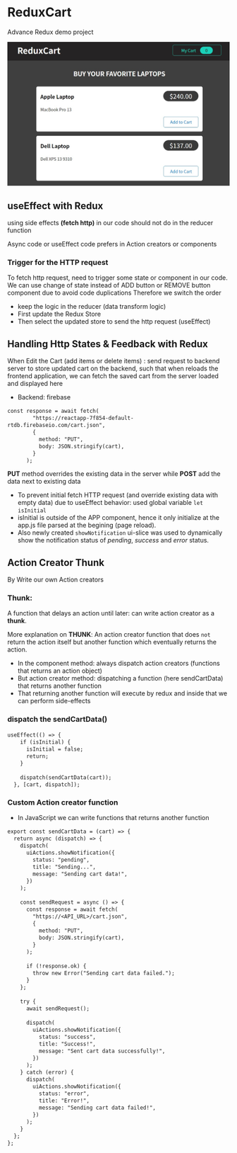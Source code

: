 # ReduxCart

Advance Redux demo project

![intro Image](/src/assets/intro.jpg)

## useEffect with Redux

using side effects **(fetch http)** in our code should not do in the reducer function

Async code or useEffect code prefers in Action creators or components

### Trigger for the HTTP request

To fetch http request, need to trigger some state or component in our code.
We can use change of state instead of ADD button or REMOVE button component due to avoid code duplications
Therefore we switch the order

- keep the logic in the reducer (data transform logic)
- First update the Redux Store
- Then select the updated store to send the http request (useEffect)

## Handling Http States & Feedback with Redux

When Edit the Cart (add items or delete items) : send request to backend server to store updated cart on the backend, such that when reloads the frontend application, we can fetch the saved cart from the server loaded and displayed here

- Backend: firebase

```
const response = await fetch(
        "https://reactapp-7f854-default-rtdb.firebaseio.com/cart.json",
        {
          method: "PUT",
          body: JSON.stringify(cart),
        }
      );
```

**PUT** method overrides the existing data in the server while **POST** add the data next to existing data

- To prevent initial fetch HTTP request (and override existing data with empty data) due to useEffect behavior: used global variable `let isInitial`
- isInitial is outside of the APP component, hence it only initialize at the app.js file parsed at the begining (page reload).
- Also newly created `showNotification` ui-slice was used to dynamically show the notification status of _pending_, _success_ and _error_ status.

## Action Creator Thunk

By Write our own Action creators

### Thunk:

A function that delays an action until later: can write action creator as a **thunk**.

More explanation on **THUNK**: An action creator function that does `not` return the action itself but another function which eventually returns the action.

- In the component method: always dispatch action creators (functions that returns an action object)
- But action creator method: dispatching a function (here sendCartData) that returns another function
- That returning another function will execute by redux and inside that we can perform side-effects

### dispatch the sendCartData()

```
useEffect(() => {
    if (isInitial) {
      isInitial = false;
      return;
    }

    dispatch(sendCartData(cart));
  }, [cart, dispatch]);
```

### Custom Action creator function

- In JavaScript we can write functions that returns another function

```
export const sendCartData = (cart) => {
  return async (dispatch) => {
    dispatch(
      uiActions.showNotification({
        status: "pending",
        title: "Sending...",
        message: "Sending cart data!",
      })
    );

    const sendRequest = async () => {
      const response = await fetch(
        "https://<API_URL>/cart.json",
        {
          method: "PUT",
          body: JSON.stringify(cart),
        }
      );

      if (!response.ok) {
        throw new Error("Sending cart data failed.");
      }
    };

    try {
      await sendRequest();

      dispatch(
        uiActions.showNotification({
          status: "success",
          title: "Success!",
          message: "Sent cart data successfully!",
        })
      );
    } catch (error) {
      dispatch(
        uiActions.showNotification({
          status: "error",
          title: "Error!",
          message: "Sending cart data failed!",
        })
      );
    }
  };
};

```
